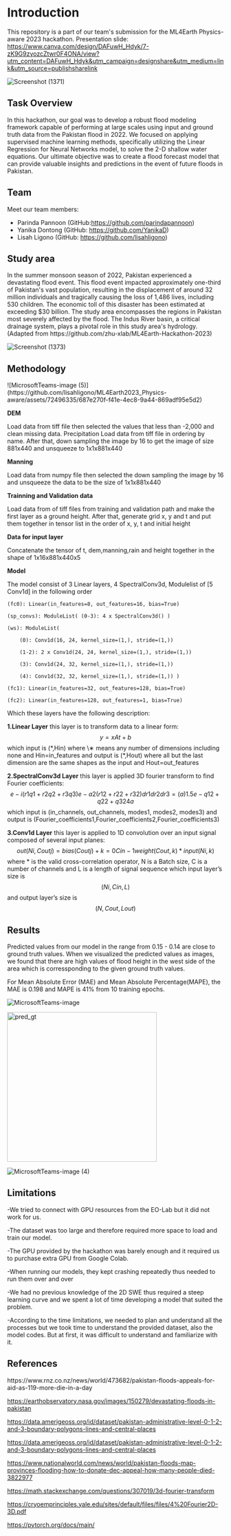 # Introduction
This repository is a part of our team's submission for the ML4Earth Physics-aware 2023 hackathon.
Presentation slide: https://www.canva.com/design/DAFuwH_Hdyk/7-zK9G9zyozcZtwr0F4ONA/view?utm_content=DAFuwH_Hdyk&utm_campaign=designshare&utm_medium=link&utm_source=publishsharelink

![Screenshot (1371)](https://github.com/lisahligono/ML4Earth2023_Physics-aware/assets/72496335/1498bcb5-ab11-4bfe-a924-45462363b670)


## Task Overview

In this hackathon, our goal was to develop a robust flood modeling framework capable of performing at large scales using input and ground truth data from the Pakistan flood in 2022. We focused on applying supervised machine learning methods, specifically utilizing the Linear Regression for Neural Networks model, to solve the 2-D shallow water equations. Our ultimate objective was to create a flood forecast model that can provide valuable insights and predictions in the event of future floods in Pakistan.

## Team

Meet our team members:

- Parinda Pannoon (GitHub:https://github.com/parindapannoon)
- Yanika Dontong (GitHub: https://github.com/YanikaD)
- Lisah Ligono (GitHub: https://github.com/lisahligono)

<h2>Study area</h2>
In the summer monsoon season of 2022, Pakistan experienced a devastating flood event. This flood event impacted approximately one-third of Pakistan's vast population, resulting in the displacement of around 32 million individuals and tragically causing the loss of 1,486 lives, including 530 children. The economic toll of this disaster has been estimated at exceeding $30 billion. The study area encompasses the regions in Pakistan most severely affected by the flood. The Indus River basin, a critical drainage system, plays a pivotal role in this study area's hydrology. (Adapted from https://github.com/zhu-xlab/ML4Earth-Hackathon-2023)

![Screenshot (1373)](https://github.com/lisahligono/ML4Earth2023_Physics-aware/assets/72496335/4e26d4ec-064e-4e91-a788-1f9b1b0c764e)


<h2>Methodology</h2>
![MicrosoftTeams-image (5)](https://github.com/lisahligono/ML4Earth2023_Physics-aware/assets/72496335/687e270f-f41e-4ec8-9a44-869adf95e5d2)


**DEM**

Load data from tiff file then selected the values that less than -2,000 and clean missing data.
Precipitation
Load data from tiff file in ordering by name. After that, down sampling the image by 16 to get the image of size 881x440 and unsqueeze to 1x1x881x440

**Manning**

Load data from numpy file then selected the down sampling the image by 16 and unsqueeze the data to be the size of 1x1x881x440

**Trainning and Validation data**

Load data from of tiff files from training and validation path and make the first layer as a ground height. After that, generate grid x, y and t and put them together in tensor list in the order of x, y, t and initial height

**Data for input layer**

Concatenate the tensor of t, dem,manning,rain and height together in the shape of 1x16x881x440x5 


**Model**

The model consist of 3 Linear layers, 4 SpectralConv3d, Modulelist of [5 Conv1d] in the following order

```
(fc0): Linear(in_features=8, out_features=16, bias=True) 

(sp_convs): ModuleList( (0-3): 4 x SpectralConv3d() ) 

(ws): ModuleList( 

	(0): Conv1d(16, 24, kernel_size=(1,), stride=(1,)) 

	(1-2): 2 x Conv1d(24, 24, kernel_size=(1,), stride=(1,)) 

	(3): Conv1d(24, 32, kernel_size=(1,), stride=(1,)) 

	(4): Conv1d(32, 32, kernel_size=(1,), stride=(1,)) ) 

(fc1): Linear(in_features=32, out_features=128, bias=True) 

(fc2): Linear(in_features=128, out_features=1, bias=True)
```

Which these layers have the following description:

**1.Linear Layer**
this layer is to transform data to a linear form: $$y=xAt+b$$
which input is 
(\*,Hin) where  \∗ means any number of dimensions including none and Hin=in_features
and output is
(\*,Hout) where  all but the last dimension are the same shapes as the input and Hout=out_features

**2.SpectralConv3d Layer**
	this layer is applied 3D fourier transform to find Fourier coefficients:
   $$e-i(r1q1+r2q2+r3q3)e-a2(r12+r22+r32)dr1dr2dr3= (a)1.5e-q12+q22+q324a$$
which input is (in_channels, out_channels, modes1, modes2, modes3)
and output is (Fourier_coefficients1,Fourier_coefficients2,Fourier_coefficients3)
 
**3.Conv1d Layer**
	this layer is applied to 1D convolution over an input signal composed of several input planes:
   $$out(Ni ,Coutj) = bias(Coutj) + k=0Cin-1weight(Cout ,k)*input(Ni ,k)$$
where \* is the valid cross-correlation operator, N is a Batch size, C is a number of channels and
L is a length of signal sequence
which input layer’s size is $$(Ni,Cin,L)$$
and output layer’s size is $$(N,Cout ,Lout)$$


<h2>Results</h2>

Predicted values from our model in the range from 0.15 - 0.14 are close to ground truth values. When we visualized the predicted values as images, we found that there are high values of flood height in the west side of the area which is corressponding to the given ground truth values.

For Mean Absolute Error (MAE) and Mean Absolute Percentage(MAPE), the MAE is 0.198 and MAPE is 41% from 10 training epochs.

![MicrosoftTeams-image](https://github.com/lisahligono/ML4Earth2023_Physics-aware/assets/72496335/2b9c110e-51cd-415d-b41b-49b3bed3cfad)

<img width="348" alt="pred_gt" src="https://github.com/lisahligono/ML4Earth2023_Physics-aware/assets/72496335/d846960c-8103-4650-894f-b34c1f8221d8">


![MicrosoftTeams-image (4)](https://github.com/lisahligono/ML4Earth2023_Physics-aware/assets/72496335/04dc5d07-b03f-4ff5-92fd-649b06809fa6)

<h2>Limitations</h2>

-We tried to connect with GPU resources from the EO-Lab but it did not work for us.

-The dataset was too large and therefore required more space to load and train our model.

-The GPU provided by the hackathon was barely enough and it required us to purchase extra GPU from Google Colab.

-When running our models, they kept crashing repeatedly thus needed to run them over and over

-We had no previous knowledge of the 2D SWE thus required a steep learning curve and we spent a lot of time developing a model that suited the problem.

-According to the time limitations, we needed to plan and understand all the processes but we took time to understand the provided dataset, also the model codes. But at first, it was difficult to understand and familiarize with it.

<h2>References</h2>
https://www.rnz.co.nz/news/world/473682/pakistan-floods-appeals-for-aid-as-119-more-die-in-a-day

https://earthobservatory.nasa.gov/images/150279/devastating-floods-in-pakistan

https://data.amerigeoss.org/id/dataset/pakistan-administrative-level-0-1-2-and-3-boundary-polygons-lines-and-central-places

https://data.amerigeoss.org/id/dataset/pakistan-administrative-level-0-1-2-and-3-boundary-polygons-lines-and-central-places

https://www.nationalworld.com/news/world/pakistan-floods-map-provinces-flooding-how-to-donate-dec-appeal-how-many-people-died-3822977

https://math.stackexchange.com/questions/307019/3d-fourier-transform

https://cryoemprinciples.yale.edu/sites/default/files/files/4%20Fourier2D-3D.pdf

https://pytorch.org/docs/main/

